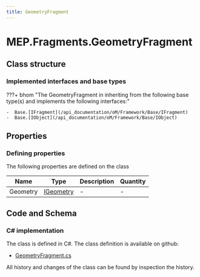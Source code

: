 ```yaml
---
title: GeometryFragment
---
```


# MEP.Fragments.GeometryFragment



## Class structure

### Implemented interfaces and base types

???+ bhom "The GeometryFragment in inheriting from the following base type(s) and implements the following interfaces:"

    -  Base.[IFragment](/api_documentation/oM/Framework/Base/IFragment)
    -  Base.[IObject](/api_documentation/oM/Framework/Base/IObject)


## Properties



### Defining properties

The following properties are defined on the class

| Name             | Type             | Description      | Quantity         |
|------------------|------------------|------------------|------------------|
| Geometry | [IGeometry](/api_documentation/oM/Dimensional/Geometry/IGeometry) | - | - |


## Code and Schema

### C# implementation

The class is defined in C#. The class definition is available on github:

- [GeometryFragment.cs](https://github.com/BHoM/BHoM/blob/develop/MEP_oM/Fragments\GeometryFragment.cs)

All history and changes of the class can be found by inspection the history.
